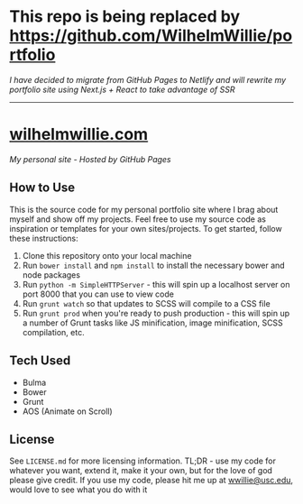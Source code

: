 # This repo is being replaced by https://github.com/WilhelmWillie/portfolio
*I have decided to migrate from GitHub Pages to Netlify and will rewrite my portfolio site using Next.js + React to take advantage of SSR*

---

# [wilhelmwillie.com](https://wilhelmwillie.com)

*My personal site - Hosted by GitHub Pages*

## How to Use
This is the source code for my personal portfolio site where I brag about myself and show off my projects. Feel free to use my source code as inspiration or templates for your own sites/projects. To get started, follow these instructions:

1) Clone this repository onto your local machine
2) Run `bower install` and `npm install` to install the necessary bower and node packages
3) Run `python -m SimpleHTTPServer` - this will spin up a localhost server on port 8000 that you can use to view code
4) Run `grunt watch` so that updates to SCSS will compile to a CSS file
5) Run `grunt prod` when you're ready to push production - this will spin up a number of Grunt tasks like JS minification, image minification, SCSS compilation, etc.

## Tech Used
* Bulma
* Bower
* Grunt
* AOS (Animate on Scroll)

## License
See `LICENSE.md` for more licensing information. TL;DR - use my code for whatever you want, extend it, make it your own, but for the love of god please give credit. If you use my code, please hit me up at wwillie@usc.edu, would love to see what you do with it
